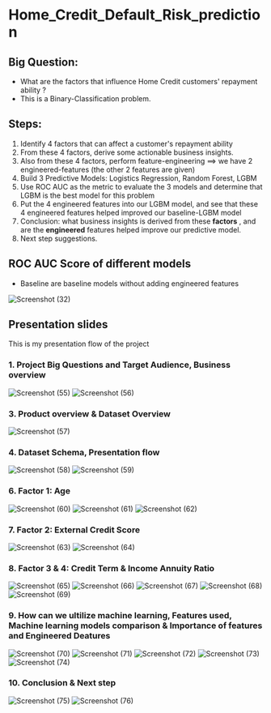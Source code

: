 # Home_Credit_Default_Risk_prediction

## Big Question: 
- What are the factors that influence Home Credit customers' repayment ability ?
- This is a Binary-Classification problem.

## Steps: 
1. Identify 4 factors that can affect a customer's repayment ability
2. From these 4 factors, derive some actionable business insights.
3. Also from these 4 factors, perform feature-engineering ==> we have 2 engineered-features (the other 2 features are given)
4. Build 3 Predictive Models: Logistics Regression, Random Forest, LGBM 
5. Use ROC AUC as the metric to evaluate the 3 models and determine that LGBM is the best model for this problem 
6. Put the 4 engineered features into our LGBM model, and see that these 4 engineered features helped improved our baseline-LGBM model
7. Conclusion: what business insights is derived from these **factors** , and are the **engineered** features helped improve our predictive model.
8. Next step suggestions.

## ROC AUC Score of different models
- Baseline are baseline models without adding engineered features


![Screenshot (32)](https://github.com/DannyQN123/Home_Credit_Default_Risk_prediction/assets/107457149/e03257de-0fd7-460f-91dc-8750c14adf45)

## Presentation slides
This is my presentation flow of the project 

### 1. Project Big Questions and Target Audience, Business overview

![Screenshot (55)](https://github.com/DannyQN123/Home_Credit_Default_Risk_prediction/assets/107457149/35b52b45-b33a-448d-a43c-a3258d27d020)
![Screenshot (56)](https://github.com/DannyQN123/Home_Credit_Default_Risk_prediction/assets/107457149/17b10d6b-ce12-40d2-9fb6-3925fea66fd5)

### 3. Product overview & Dataset Overview

![Screenshot (57)](https://github.com/DannyQN123/Home_Credit_Default_Risk_prediction/assets/107457149/4667cc61-cac0-44cb-ba48-0c6cb957d7f3)

### 4. Dataset Schema, Presentation flow 

![Screenshot (58)](https://github.com/DannyQN123/Home_Credit_Default_Risk_prediction/assets/107457149/37c1fbf6-f55f-4508-b4cd-76ffaa76c055)
![Screenshot (59)](https://github.com/DannyQN123/Home_Credit_Default_Risk_prediction/assets/107457149/6366a330-73cd-446d-a120-bbf5a2c71b7b)

### 6. Factor 1: Age

![Screenshot (60)](https://github.com/DannyQN123/Home_Credit_Default_Risk_prediction/assets/107457149/91db019d-d0e4-48b5-83f3-677f46fec03c)
![Screenshot (61)](https://github.com/DannyQN123/Home_Credit_Default_Risk_prediction/assets/107457149/933bfbde-0f9b-40e6-84ff-78ae71e87703)
![Screenshot (62)](https://github.com/DannyQN123/Home_Credit_Default_Risk_prediction/assets/107457149/ab1db301-d399-4357-94f8-5dd01cdb211e)

### 7. Factor 2: External Credit Score

![Screenshot (63)](https://github.com/DannyQN123/Home_Credit_Default_Risk_prediction/assets/107457149/2a7dc93e-1fe5-4534-9af8-1c2e4c06477b)
![Screenshot (64)](https://github.com/DannyQN123/Home_Credit_Default_Risk_prediction/assets/107457149/ad5a9a23-27b8-4840-a656-815a118ddad7)

### 8.  Factor 3 & 4: Credit Term & Income Annuity Ratio

![Screenshot (65)](https://github.com/DannyQN123/Home_Credit_Default_Risk_prediction/assets/107457149/eef909aa-2393-4fbd-ae7a-76203cad6bf6)
![Screenshot (66)](https://github.com/DannyQN123/Home_Credit_Default_Risk_prediction/assets/107457149/018bf19a-ea3e-43b6-942c-9f361c67121e)
![Screenshot (67)](https://github.com/DannyQN123/Home_Credit_Default_Risk_prediction/assets/107457149/571ed51f-5834-4232-b9da-41873c070d93)
![Screenshot (68)](https://github.com/DannyQN123/Home_Credit_Default_Risk_prediction/assets/107457149/a2255742-add4-401f-99e4-4d06f9f027e2)
![Screenshot (69)](https://github.com/DannyQN123/Home_Credit_Default_Risk_prediction/assets/107457149/48904444-47b7-434b-afea-5b4b369764af)

### 9. How can we ultilize machine learning, Features used, Machine learning models comparison & Importance of features and Engineered Deatures

![Screenshot (70)](https://github.com/DannyQN123/Home_Credit_Default_Risk_prediction/assets/107457149/909470dc-d605-47d9-b5a2-9bbb31ba89dd)
![Screenshot (71)](https://github.com/DannyQN123/Home_Credit_Default_Risk_prediction/assets/107457149/b7b8f488-69bd-4dbc-9b2e-22185ba9819e)
![Screenshot (72)](https://github.com/DannyQN123/Home_Credit_Default_Risk_prediction/assets/107457149/50f4e1b3-9ac6-429b-baf4-eca7ea8c42f2)
![Screenshot (73)](https://github.com/DannyQN123/Home_Credit_Default_Risk_prediction/assets/107457149/c57dfab0-d4bd-4775-b765-bf686be199e3)
![Screenshot (74)](https://github.com/DannyQN123/Home_Credit_Default_Risk_prediction/assets/107457149/c24be424-879b-4f65-b7e6-9f8ab9942044)

### 10. Conclusion & Next step
![Screenshot (75)](https://github.com/DannyQN123/Home_Credit_Default_Risk_prediction/assets/107457149/4e9df9db-e089-46d7-bf7b-18eeac979556)
![Screenshot (76)](https://github.com/DannyQN123/Home_Credit_Default_Risk_prediction/assets/107457149/f87cc3a4-8965-4b85-b490-e25f0f245373)






